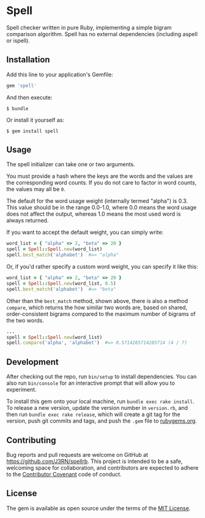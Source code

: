# Spell

Spell checker written in pure Ruby, implementing a simple bigram comparison algorithm. Spell has no external dependencies (including aspell or ispell).

## Installation

Add this line to your application's Gemfile:

```ruby
gem 'spell'
```

And then execute:

    $ bundle

Or install it yourself as:

    $ gem install spell

## Usage

The spell initializer can take one or two arguments.

You must provide a hash where the keys are the words and the values are the corresponding word counts. If you do not care to factor in word counts, the values may all be `0`.

The default for the word usage weight (internally termed "alpha") is 0.3. This value should be in the range 0.0-1.0, where 0.0 means the word usage does not affect the output, whereas 1.0 means the most used word is always returned.

If you want to accept the default weight, you can simply write:
```ruby
word_list = { "alpha" => 2, "beta" => 20 }
spell = Spell::Spell.new(word_list)
spell.best_match('alphabet')  #=> "alpha"
```

Or, if you'd rather specify a custom word weight, you can specify it like this:
```ruby
word_list = { "alpha" => 2, "beta" => 20 }
spell = Spell::Spell.new(word_list, 0.5)
spell.best_match('alphabet')  #=> "beta"
```

Other than the `best_match` method, shown above, there is also a method `compare`, which returns the how similar two words are, based on shared, order-consistent bigrams compared to the maximum number of bigrams of the two words.

```ruby
...
spell = Spell::Spell.new(word_list)
spell.compare('alpha', 'alphabet')  #=> 0.5714285714285714 (4 / 7)
```

## Development

After checking out the repo, run `bin/setup` to install dependencies. You can also run `bin/console` for an interactive prompt that will allow you to experiment.

To install this gem onto your local machine, run `bundle exec rake install`. To release a new version, update the version number in `version.rb`, and then run `bundle exec rake release`, which will create a git tag for the version, push git commits and tags, and push the `.gem` file to [rubygems.org](https://rubygems.org).

## Contributing

Bug reports and pull requests are welcome on GitHub at https://github.com/J3RN/spellrb. This project is intended to be a safe, welcoming space for collaboration, and contributors are expected to adhere to the [Contributor Covenant](contributor-covenant.org) code of conduct.


## License

The gem is available as open source under the terms of the [MIT License](http://opensource.org/licenses/MIT).

